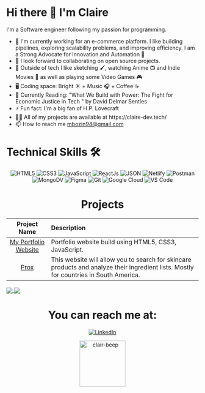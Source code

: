 <h1>Hi there 👋 I'm Claire</h1>
<p>I'm a Software engineer following my passion for programming.
</p>
<ul>
    <li>🏦 I'm currently working for an e-commerce platform. I like building pipelines, exploring scalability problems, and improving efficiency. I am a Strong Advocate for  Innovation and Automation 🤖</li>
    <li>👯 I look forward to collaborating on open source projects.
    </li>
    <li>🌌 Outside of tech I like sketching 🖌️, watching Anime 📺 and   Indie Movies 🎥 as well as playing some Video Games 🎮
    </li>
    <li>🖥️ Coding space: Bright ☀️ + Music 🎧 + Coffee ☕️
    </li>
    <li>📖 Currently Reading: "What We Build with Power: The Fight for Economic Justice in Tech " by  David Delmar Sentíes
    </li>
    <li>⚡️ Fun fact: I'm a big fan of H.P. Lovecraft
    </li>
    <li>👨‍💻 All of my projects are available at https://claire-dev.tech/
    </li>
    <li>📫 How to reach me <a href="mailto:clairebeep5@gmail.com">mbozin94@gmail.com</a>  
    </li>
</ul>

<h1>Technical Skills 🛠</h1>
   
<p align="center"> 
<img alt="HTML5" src="https://img.shields.io/badge/html5-%23E34F26.svg?&style=for-the-badge&logo=html5&logoColor=white" />
 <img alt="CSS3" src="https://img.shields.io/badge/css3-%231572B6.svg?&style=for-the-badge&logo=css3&logoColor=white" />
 <img alt="JavaScript" src="https://img.shields.io/badge/javascript-%23323330.svg?&style=for-the-badge&logo=javascript&logoColor=%23F7DF1E" />
    <img alt="ReactJs" src="https://img.shields.io/badge/React-20232A?style=for-the-badge&logo=react&logoColor=61DAFB" />
       <img alt="JSON" src="https://img.shields.io/badge/json-5E5C5C?style=for-the-badge&logo=json&logoColor=white" />
   <img alt="Netlify" src="https://img.shields.io/badge/Netlify-00C7B7?style=for-the-badge&logo=netlify&logoColor=white" />
   <img alt="Postman" src="https://img.shields.io/badge/Postman-FF6C37?style=for-the-badge&logo=Postman&logoColor=white" />
   <img alt="MongoDV" src="https://img.shields.io/badge/MongoDB-4EA94B?style=for-the-badge&logo=mongodb&logoColor=white" />
    <img alt="Figma" src="https://img.shields.io/badge/Figma-F24E1E?style=for-the-badge&logo=figma&logoColor=white" />
    <img alt="Git" src="https://img.shields.io/badge/Git-F05032?style=for-the-badge&logo=git&logoColor=white" />
    <img alt="Google Cloud" src="https://img.shields.io/badge/Google_Cloud-4285F4?style=for-the-badge&logo=google-cloud&logoColor=white" />
    <img alt="VS Code" src="https://img.shields.io/badge/Visual_Studio_Code-0078D4?style=for-the-badge&logo=visual%20studio%20code&logoColor=white" />
</p>

<h1 align="center">Projects</h1>




| Project Name      | Description | 
| :---:        |    :----   |  
| [My Portfolio Website](https://github.com)     | Portfolio website build using HTML5, CSS3, JavaScript. 
| [Prox](https://prox-jle9.onrender.com/)   | This website will allow you to search for skincare products and analyze their ingredient lists. Mostly for countries in South America. 
 

<a href="https://github.com" target="_blank">
 <img align="center" src="https://img.shields.io/badge/Future%20Learn-000000?style=for-the-badge&logo=futurelearn&logoColor=white" />
</a>
<a href="https://github.com" target="_blank">
 <img align="center" src="https://img.shields.io/badge/Future%20Learn-000000?style=for-the-badge&logo=futurelearn&logoColor=white" />
</a>
<div align="center">

<h1 align="center">You can reach me at:</h1>

<div align="center">


<a  href="https://www.linkedin.com/in/clair-mateus/" target="_blank"><img alt="LinkedIn" src="https://img.shields.io/badge/linkedin%20-%230077B5.svg?&style=for-the-badge&logo=linkedin&logoColor=white" /></a>


</div>

<div align="center">
<img src="https://github-readme-streak-stats.herokuapp.com?user=clair-beep&theme=chartreuse-dark&date_format=M%20j%5B%2C%20Y%5D" alt="clair-beep" height="120px" />    <br></br>

  </div>
